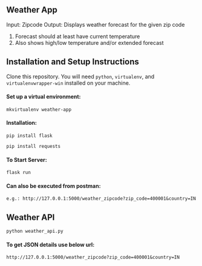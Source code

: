 ## Weather App

Input: Zipcode
Output:
Displays weather forecast for the given zip code
1. Forecast should at least have current temperature
2. Also shows high/low temperature and/or extended forecast

## Installation and Setup Instructions

Clone this repository. You will need `python`, `virtualenv`, and `virtualenvwrapper-win` installed on your machine.

#### Set up a virtual environment:

`mkvirtualenv weather-app`

#### Installation:

`pip install flask`

`pip install requests`

#### To Start Server:

`flask run`  

#### Can also be executed from postman:
`e.g.: http://127.0.0.1:5000/weather_zipcode?zip_code=400001&country=IN`


## Weather API
`python weather_api.py`

#### To get JSON details use below url:
`http://127.0.0.1:5000/weather_zipcode?zip_code=400001&country=IN`